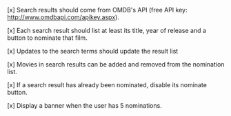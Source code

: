 [x] Search results should come from OMDB's API (free API key: http://www.omdbapi.com/apikey.aspx).

[x] Each search result should list at least its title, year of release and a button to nominate that film.

[x] Updates to the search terms should update the result list

[x] Movies in search results can be added and removed from the nomination list.

[x] If a search result has already been nominated, disable its nominate button.

[x] Display a banner when the user has 5 nominations.
